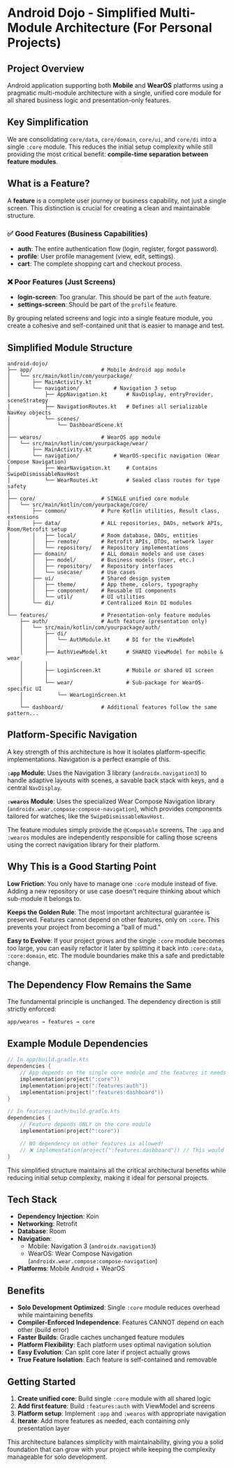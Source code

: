 # Android Dojo - Simplified Multi-Module Architecture (For Personal Projects)

## Project Overview

Android application supporting both **Mobile** and **WearOS** platforms using a pragmatic multi-module architecture with a single, unified core module for all shared business logic and presentation-only features.

## Key Simplification

We are consolidating `core/data`, `core/domain`, `core/ui`, and `core/di` into a single `:core` module. This reduces the initial setup complexity while still providing the most critical benefit: **compile-time separation between feature modules**.

## What is a Feature?

A **feature** is a complete user journey or business capability, not just a single screen. This distinction is crucial for creating a clean and maintainable structure.

### ✅ Good Features (Business Capabilities)

- **auth**: The entire authentication flow (login, register, forgot password).
- **profile**: User profile management (view, edit, settings).
- **cart**: The complete shopping cart and checkout process.

### ❌ Poor Features (Just Screens)

- **login-screen**: Too granular. This should be part of the `auth` feature.
- **settings-screen**: Should be part of the `profile` feature.

By grouping related screens and logic into a single feature module, you create a cohesive and self-contained unit that is easier to manage and test.

## Simplified Module Structure

```
android-dojo/
├── app/                      # Mobile Android app module
│   └── src/main/kotlin/com/yourpackage/
│       ├── MainActivity.kt
│       └── navigation/           # Navigation 3 setup
│           ├── AppNavigation.kt      # NavDisplay, entryProvider, sceneStrategy
│           ├── NavigationRoutes.kt   # Defines all serializable NavKey objects
│           └── scenes/
│               └── DashboardScene.kt
│
├── wearos/                   # WearOS app module
│   └── src/main/kotlin/com/yourpackage/wear/
│       ├── MainActivity.kt
│       └── navigation/           # WearOS-specific navigation (Wear Compose Navigation)
│           ├── WearNavigation.kt     # Contains SwipeDismissableNavHost
│           └── WearRoutes.kt         # Sealed class routes for type safety
│
├── core/                     # SINGLE unified core module
│   └── src/main/kotlin/com/yourpackage/core/
│       ├── common/           # Pure Kotlin utilities, Result class, extensions
│       ├── data/             # ALL repositories, DAOs, network APIs, Room/Retrofit setup
│       │   ├── local/        # Room database, DAOs, entities
│       │   ├── remote/       # Retrofit APIs, DTOs, network layer
│       │   └── repository/   # Repository implementations
│       ├── domain/           # ALL domain models and use cases
│       │   ├── model/        # Business models (User, etc.)
│       │   ├── repository/   # Repository interfaces
│       │   └── usecase/      # Use cases
│       ├── ui/               # Shared design system
│       │   ├── theme/        # App theme, colors, typography
│       │   ├── component/    # Reusable UI components
│       │   └── util/         # UI utilities
│       └── di/               # Centralized Koin DI modules
│
└── features/                 # Presentation-only feature modules
    ├── auth/                 # Auth feature (presentation only)
    │   └── src/main/kotlin/com/yourpackage/auth/
    │       ├── di/
    │       │   └── AuthModule.kt     # DI for the ViewModel
    │       │
    │       ├── AuthViewModel.kt      # SHARED ViewModel for mobile & wear
    │       │
    │       ├── LoginScreen.kt        # Mobile or shared UI screen
    │       │
    │       └── wear/                 # Sub-package for WearOS-specific UI
    │           └── WearLoginScreen.kt
    │
    └── dashboard/            # Additional features follow the same pattern...
```

## Platform-Specific Navigation

A key strength of this architecture is how it isolates platform-specific implementations. Navigation is a perfect example of this.

**`:app` Module**: Uses the Navigation 3 library (`androidx.navigation3`) to handle adaptive layouts with scenes, a savable back stack with keys, and a central `NavDisplay`.

**`:wearos` Module**: Uses the specialized Wear Compose Navigation library (`androidx.wear.compose:compose-navigation`), which provides components tailored for watches, like the `SwipeDismissableNavHost`.

The feature modules simply provide the `@Composable` screens. The `:app` and `:wearos` modules are independently responsible for calling those screens using the correct navigation library for their platform.

## Why This is a Good Starting Point

**Low Friction**: You only have to manage one `:core` module instead of five. Adding a new repository or use case doesn't require thinking about which sub-module it belongs to.

**Keeps the Golden Rule**: The most important architectural guarantee is preserved. Features cannot depend on other features, only on `:core`. This prevents your project from becoming a "ball of mud."

**Easy to Evolve**: If your project grows and the single `:core` module becomes too large, you can easily refactor it later by splitting it back into `:core:data`, `:core:domain`, etc. The module boundaries make this a safe and predictable change.

## The Dependency Flow Remains the Same

The fundamental principle is unchanged. The dependency direction is still strictly enforced:

```
app/wearos → features → core
```

## Example Module Dependencies

```kotlin
// In app/build.gradle.kts
dependencies {
    // App depends on the single core module and the features it needs
    implementation(project(":core"))
    implementation(project(":features:auth"))
    implementation(project(":features:dashboard"))
}

// In features:auth/build.gradle.kts
dependencies {
    // Feature depends ONLY on the core module
    implementation(project(":core"))

    // NO dependency on other features is allowed!
    // ❌ implementation(project(":features:dashboard")) // This would cause a build error
}
```

This simplified structure maintains all the critical architectural benefits while reducing initial setup complexity, making it ideal for personal projects.

## Tech Stack

- **Dependency Injection**: Koin
- **Networking**: Retrofit
- **Database**: Room
- **Navigation**:
  - Mobile: Navigation 3 (`androidx.navigation3`)
  - WearOS: Wear Compose Navigation (`androidx.wear.compose:compose-navigation`)
- **Platforms**: Mobile Android + WearOS

## Benefits

- **Solo Development Optimized**: Single `:core` module reduces overhead while maintaining benefits
- **Compiler-Enforced Independence**: Features CANNOT depend on each other (build error)
- **Faster Builds**: Gradle caches unchanged feature modules
- **Platform Flexibility**: Each platform uses optimal navigation solution
- **Easy Evolution**: Can split core later if project actually grows
- **True Feature Isolation**: Each feature is self-contained and removable

## Getting Started

1. **Create unified core**: Build single `:core` module with all shared logic
2. **Add first feature**: Build `:features:auth` with ViewModel and screens
3. **Platform setup**: Implement `:app` and `:wearos` with appropriate navigation
4. **Iterate**: Add more features as needed, each containing only presentation layer

This architecture balances simplicity with maintainability, giving you a solid foundation that can grow with your project while keeping the complexity manageable for solo development.
